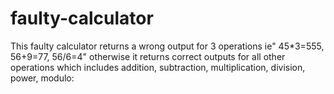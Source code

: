# faulty-calculator
This faulty calculator returns a wrong output for 3 operations ie" 45*3=555, 56+9=77, 56/6=4" otherwise it returns correct outputs for all other operations which includes addition, subtraction, multiplication, division, power, modulo:
